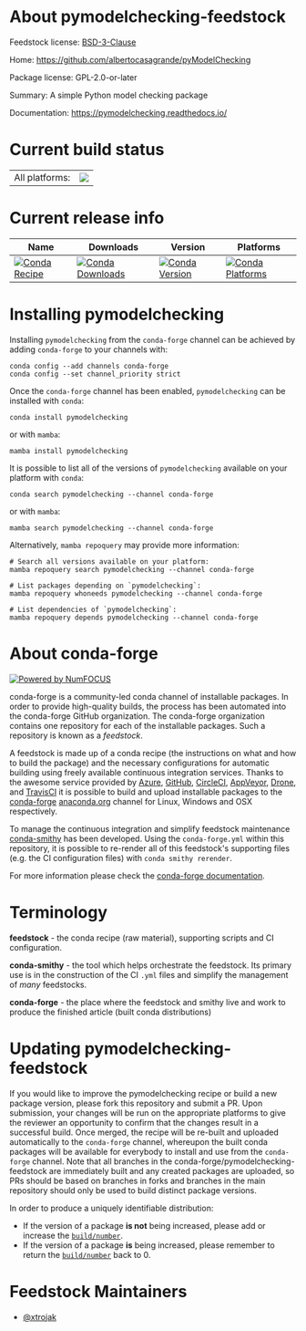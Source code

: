 About pymodelchecking-feedstock
===============================

Feedstock license: [BSD-3-Clause](https://github.com/conda-forge/pymodelchecking-feedstock/blob/main/LICENSE.txt)

Home: https://github.com/albertocasagrande/pyModelChecking

Package license: GPL-2.0-or-later

Summary: A simple Python model checking package

Documentation: https://pymodelchecking.readthedocs.io/

Current build status
====================


<table><tr><td>All platforms:</td>
    <td>
      <a href="https://dev.azure.com/conda-forge/feedstock-builds/_build/latest?definitionId=15381&branchName=main">
        <img src="https://dev.azure.com/conda-forge/feedstock-builds/_apis/build/status/pymodelchecking-feedstock?branchName=main">
      </a>
    </td>
  </tr>
</table>

Current release info
====================

| Name | Downloads | Version | Platforms |
| --- | --- | --- | --- |
| [![Conda Recipe](https://img.shields.io/badge/recipe-pymodelchecking-green.svg)](https://anaconda.org/conda-forge/pymodelchecking) | [![Conda Downloads](https://img.shields.io/conda/dn/conda-forge/pymodelchecking.svg)](https://anaconda.org/conda-forge/pymodelchecking) | [![Conda Version](https://img.shields.io/conda/vn/conda-forge/pymodelchecking.svg)](https://anaconda.org/conda-forge/pymodelchecking) | [![Conda Platforms](https://img.shields.io/conda/pn/conda-forge/pymodelchecking.svg)](https://anaconda.org/conda-forge/pymodelchecking) |

Installing pymodelchecking
==========================

Installing `pymodelchecking` from the `conda-forge` channel can be achieved by adding `conda-forge` to your channels with:

```
conda config --add channels conda-forge
conda config --set channel_priority strict
```

Once the `conda-forge` channel has been enabled, `pymodelchecking` can be installed with `conda`:

```
conda install pymodelchecking
```

or with `mamba`:

```
mamba install pymodelchecking
```

It is possible to list all of the versions of `pymodelchecking` available on your platform with `conda`:

```
conda search pymodelchecking --channel conda-forge
```

or with `mamba`:

```
mamba search pymodelchecking --channel conda-forge
```

Alternatively, `mamba repoquery` may provide more information:

```
# Search all versions available on your platform:
mamba repoquery search pymodelchecking --channel conda-forge

# List packages depending on `pymodelchecking`:
mamba repoquery whoneeds pymodelchecking --channel conda-forge

# List dependencies of `pymodelchecking`:
mamba repoquery depends pymodelchecking --channel conda-forge
```


About conda-forge
=================

[![Powered by
NumFOCUS](https://img.shields.io/badge/powered%20by-NumFOCUS-orange.svg?style=flat&colorA=E1523D&colorB=007D8A)](https://numfocus.org)

conda-forge is a community-led conda channel of installable packages.
In order to provide high-quality builds, the process has been automated into the
conda-forge GitHub organization. The conda-forge organization contains one repository
for each of the installable packages. Such a repository is known as a *feedstock*.

A feedstock is made up of a conda recipe (the instructions on what and how to build
the package) and the necessary configurations for automatic building using freely
available continuous integration services. Thanks to the awesome service provided by
[Azure](https://azure.microsoft.com/en-us/services/devops/), [GitHub](https://github.com/),
[CircleCI](https://circleci.com/), [AppVeyor](https://www.appveyor.com/),
[Drone](https://cloud.drone.io/welcome), and [TravisCI](https://travis-ci.com/)
it is possible to build and upload installable packages to the
[conda-forge](https://anaconda.org/conda-forge) [anaconda.org](https://anaconda.org/)
channel for Linux, Windows and OSX respectively.

To manage the continuous integration and simplify feedstock maintenance
[conda-smithy](https://github.com/conda-forge/conda-smithy) has been developed.
Using the ``conda-forge.yml`` within this repository, it is possible to re-render all of
this feedstock's supporting files (e.g. the CI configuration files) with ``conda smithy rerender``.

For more information please check the [conda-forge documentation](https://conda-forge.org/docs/).

Terminology
===========

**feedstock** - the conda recipe (raw material), supporting scripts and CI configuration.

**conda-smithy** - the tool which helps orchestrate the feedstock.
                   Its primary use is in the construction of the CI ``.yml`` files
                   and simplify the management of *many* feedstocks.

**conda-forge** - the place where the feedstock and smithy live and work to
                  produce the finished article (built conda distributions)


Updating pymodelchecking-feedstock
==================================

If you would like to improve the pymodelchecking recipe or build a new
package version, please fork this repository and submit a PR. Upon submission,
your changes will be run on the appropriate platforms to give the reviewer an
opportunity to confirm that the changes result in a successful build. Once
merged, the recipe will be re-built and uploaded automatically to the
`conda-forge` channel, whereupon the built conda packages will be available for
everybody to install and use from the `conda-forge` channel.
Note that all branches in the conda-forge/pymodelchecking-feedstock are
immediately built and any created packages are uploaded, so PRs should be based
on branches in forks and branches in the main repository should only be used to
build distinct package versions.

In order to produce a uniquely identifiable distribution:
 * If the version of a package **is not** being increased, please add or increase
   the [``build/number``](https://docs.conda.io/projects/conda-build/en/latest/resources/define-metadata.html#build-number-and-string).
 * If the version of a package **is** being increased, please remember to return
   the [``build/number``](https://docs.conda.io/projects/conda-build/en/latest/resources/define-metadata.html#build-number-and-string)
   back to 0.

Feedstock Maintainers
=====================

* [@xtrojak](https://github.com/xtrojak/)

